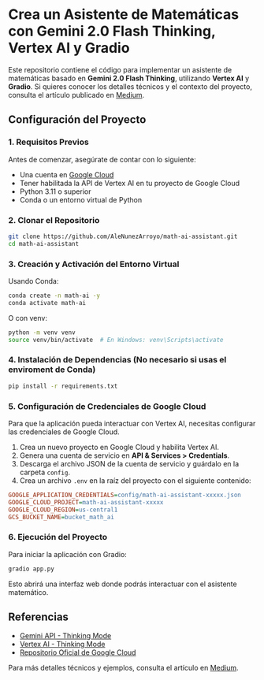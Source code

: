# Crea un Asistente de Matemáticas con Gemini 2.0 Flash Thinking, Vertex AI y Gradio

Este repositorio contiene el código para implementar un asistente de matemáticas basado en **Gemini 2.0 Flash Thinking**, utilizando **Vertex AI** y **Gradio**. Si quieres conocer los detalles técnicos y el contexto del proyecto, consulta el artículo publicado en [Medium](https://console.cloud.google.com/).

## Configuración del Proyecto

### 1. Requisitos Previos
Antes de comenzar, asegúrate de contar con lo siguiente:

- Una cuenta en [Google Cloud](https://console.cloud.google.com/)
- Tener habilitada la API de Vertex AI en tu proyecto de Google Cloud
- Python 3.11 o superior
- Conda o un entorno virtual de Python

### 2. Clonar el Repositorio
```bash
git clone https://github.com/AleNunezArroyo/math-ai-assistant.git
cd math-ai-assistant
```

### 3. Creación y Activación del Entorno Virtual
Usando Conda:
```bash
conda create -n math-ai -y
conda activate math-ai
```

O con venv:
```bash
python -m venv venv
source venv/bin/activate  # En Windows: venv\Scripts\activate
```

### 4. Instalación de Dependencias (No necesario si usas el enviroment de Conda)
```bash
pip install -r requirements.txt
```

### 5. Configuración de Credenciales de Google Cloud
Para que la aplicación pueda interactuar con Vertex AI, necesitas configurar las credenciales de Google Cloud.

1. Crea un nuevo proyecto en Google Cloud y habilita Vertex AI.
2. Genera una cuenta de servicio en **API & Services > Credentials**.
3. Descarga el archivo JSON de la cuenta de servicio y guárdalo en la carpeta `config`.
4. Crea un archivo `.env` en la raíz del proyecto con el siguiente contenido:

```ini
GOOGLE_APPLICATION_CREDENTIALS=config/math-ai-assistant-xxxxx.json
GOOGLE_CLOUD_PROJECT=math-ai-assistant-xxxxx
GOOGLE_CLOUD_REGION=us-central1
GCS_BUCKET_NAME=bucket_math_ai
```

### 6. Ejecución del Proyecto
Para iniciar la aplicación con Gradio:
```bash
gradio app.py
```
Esto abrirá una interfaz web donde podrás interactuar con el asistente matemático.

## Referencias
- [Gemini API - Thinking Mode](https://ai.google.dev/gemini-api/docs/thinking)
- [Vertex AI - Thinking Mode](https://cloud.google.com/vertex-ai/generative-ai/docs/thinking)
- [Repositorio Oficial de Google Cloud](https://github.com/GoogleCloudPlatform/generative-ai/blob/main/gemini/getting-started/intro_gemini_2_0_flash_thinking_mode.ipynb)

Para más detalles técnicos y ejemplos, consulta el artículo en [Medium](https://console.cloud.google.com/).